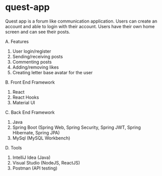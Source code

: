 # quest-app
Quest app is a forum like communication application. 
Users can create an account and able to login with their account.
Users have their own home screen and can see their posts.

A. Features
  1. User login/register
  2. Sending/receiving posts
  3. Commenting posts
  4. Adding/removing likes
  5. Creating letter base avatar for the user
 
 B. Front End Framework
  1. React
  2. React Hooks
  3. Material UI
 
 C. Back End Framework
  1. Java 
  2. Spring Boot (Spring Web, Spring Security, Spring JWT, Spring Hibernate, Spring JPA)
  3. MySql (MySQL Workbench)

 D. Tools
  1. IntelliJ Idea (Java)
  2. Visual Studio (NodeJS, ReactJS)
  3. Postman (API testing)

 
